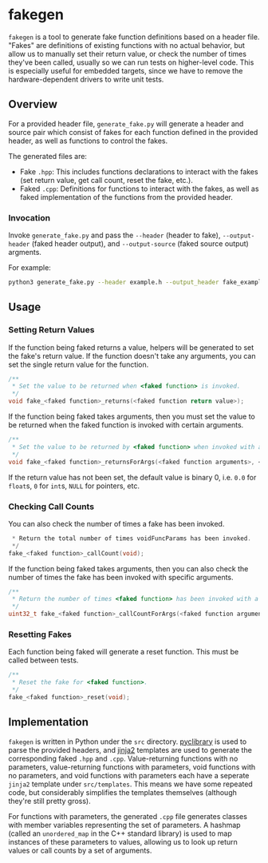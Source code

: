 # fakegen

`fakegen` is a tool to generate fake function definitions based on a header file. 
"Fakes" are definitions of existing functions with no actual behavior, but allow us to manually set their 
return value, or check the number of times they've been called, usually so we can run tests on higher-level code.
This is especially useful for embedded targets, since we have to remove the hardware-dependent drivers to write
unit tests.

## Overview

For a provided header file, `generate_fake.py` will generate a header and source pair which consist of 
fakes for each function defined in the provided header, as well as functions to control the fakes.

The generated files are: 
- Fake `.hpp`: This includes functions declarations to interact with the fakes (set return value, get call count, reset the fake, etc.).
- Faked `.cpp`: Definitions for functions to interact with the fakes, as well as faked implementation of the functions from the provided header.

### Invocation

Invoke `generate_fake.py` and pass the `--header` (header to fake), `--output-header` (faked header output), and `--output-source` (faked source output) argments.  

For example:

```sh
python3 generate_fake.py --header example.h --output_header fake_example.hpp --output-source fake_example.cpp
```

## Usage

### Setting Return Values

If the function being faked returns a value, helpers will be generated to set the fake's return value.
If the function doesn't take any arguments, you can set the single return value for the function.
```c
/**
 * Set the value to be returned when <faked function> is invoked.
 */
void fake_<faked function>_returns(<faked function return value>);
```

If the function being faked takes arguments, then you must set the value to be returned when the faked function is invoked with certain arguments.
```c
/**
 * Set the value to be returned by <faked function> when invoked with a specific set of arguments.
 */
void fake_<faked function>_returnsForArgs(<faked function arguments>, <faked function return value>);
```

If the return value has not been set, the default value is binary 0, i.e. `0.0` for `float`s, `0` for `int`s, `NULL` for pointers, etc.

### Checking Call Counts

You can also check the number of times a fake has been invoked.

```c
 * Return the total number of times voidFuncParams has been invoked.
 */
fake_<faked function>_callCount(void);
```
If the function being faked takes arguments, then you can also check the number of times the fake has been invoked with specific arguments.

```c
/**
 * Return the number of times <faked function> has been invoked with a specific set of arguments.
 */
uint32_t fake_<faked function>_callCountForArgs(<faked function arguments>);
```

### Resetting Fakes

Each function being faked will generate a reset function. This must be called between tests.

```c
/**
 * Reset the fake for <faked function>.
 */
fake_<faked function>_reset(void);
```

## Implementation

`fakegen` is written in Python under the `src` directory. 
[pyclibrary](https://pyclibrary.readthedocs.io/en/latest/get_started/basic_usage.html#parsing-headers) is used to parse the provided headers, and
[jinja2](https://pypi.org/project/Jinja2/) templates are used to generate the corresponding faked `.hpp` and `.cpp`. Value-returning functions with no parameters, value-returning functions with parameters, void functions with no parameters, and void functions with parameters each have a seperate `jinja2` template under 
`src/templates`. This means we have some repeated code, but considerably simplifies the templates themselves (although they're still pretty gross).

For functions with parameters, the generated `.cpp` file generates classes with member variables representing the set of parameters.
A hashmap (called an `unordered_map` in the C++ standard library) is used to map instances of these parameters to values, allowing us 
to look up return values or call counts by a set of arguments.


